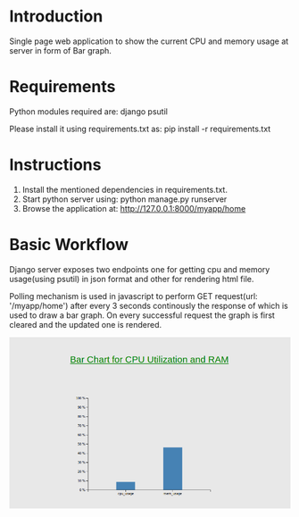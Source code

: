 # Introduction
Single page web application to show the current CPU and memory usage at server in form of Bar graph.

# Requirements
Python modules required are:
django
psutil

Please install it using requirements.txt as:
pip install -r requirements.txt


# Instructions
1. Install the mentioned dependencies in requirements.txt.
2. Start python server using: python manage.py runserver
4. Browse the application at: http://127.0.0.1:8000/myapp/home

# Basic Workflow

Django server exposes two endpoints one for getting cpu and memory usage(using psutil) in json format and other for rendering html file.

Polling mechanism is used in javascript to perform GET request(url: '/myapp/home') after every 3 seconds continously the response of which is used to draw a bar graph. On every successful request the graph is first cleared and the updated one is rendered.

![alt text](https://raw.githubusercontent.com/khushbuS/resource_management/master/sample.png)